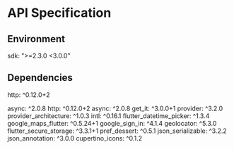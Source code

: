 # API Specification

## **Environment**
sdk: ">=2.3.0 <3.0.0"

## **Dependencies**

http: ^0.12.0+2

async: ^2.0.8
http: ^0.12.0+2
async: ^2.0.8
get_it: ^3.0.0+1
provider: ^3.2.0
provider_architecture: ^1.0.3
intl: ^0.16.1
flutter_datetime_picker: ^1.3.4
google_maps_flutter: ^0.5.24+1
google_sign_in: ^4.1.4
geolocator: ^5.3.0
flutter_secure_storage: ^3.3.1+1
pref_dessert: ^0.5.1
json_serializable: ^3.2.2
json_annotation: ^3.0.0
cupertino_icons: ^0.1.2

